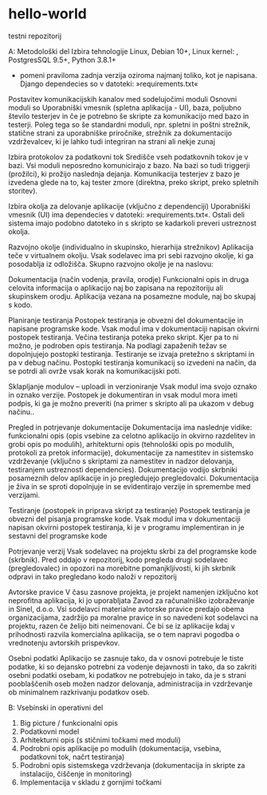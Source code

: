 # hello-world
testni repozitorij

A: Metodološki del
Izbira tehnologije
Linux, Debian 10+, Linux kernel: , PostgresSQL 9.5+, Python 3.8.1+
+ pomeni praviloma zadnja verzija oziroma najmanj toliko, kot je napisana.
Django dependecies so v datoteki: »requirements.txt«

Postavitev komunikacijskih kanalov med sodelujočimi moduli
Osnovni moduli so Uporabniški vmesnik (spletna aplikacija - UI), baza, poljubno število testerjev in če je potrebno še skripte za komunikacijo med bazo in testerji.
Poleg tega so še standardni moduli, npr. spletni in poštni strežnik, statične strani  za uporabniške priročnike, strežnik za dokumentacijo vzdrževalcev, ki je lahko tudi integriran na strani ali nekje zunaj

Izbira protokolov za podatkovni tok
Središče vseh podatkovnih tokov je v bazi. Vsi moduli neposredno komunicirajo z bazo. Na bazi so tudi triggerji (prožilci), ki prožijo naslednja dejanja. Komunikacija testerjev z bazo je izvedena glede na to, kaj tester zmore (direktna, preko skript, preko spletnih storitev).

Izbira okolja za delovanje aplikacije (vključno z dependenciji)
Uporabniški vmesnik (UI) ima dependecies v datoteki: »requirements.txt«. Ostali deli sistema imajo podobno datoteko in s skripto se kadarkoli preveri ustreznost okolja.

Razvojno okolje (individualno in skupinsko, hierarhija strežnikov)
Aplikacija teče v virtualnem okolju. Vsak sodelavec ima pri sebi razvojno okolje, ki ga posodablja iz odložišča. Skupno razvojno okolje je na naslovu:

Dokumentacija (način vodenja, pravila, orodje)
Funkcionalni opis in druga celovita informacija o aplikacijo naj bo zapisana na repozitoriju ali skupinskem orodju. Aplikacija vezana na posamezne module, naj bo skupaj s kodo.

Planiranje testiranja
Postopek testiranja je obvezni del dokumentacije in napisane programske kode. Vsak modul ima v dokumentaciji napisan okvirni postopek testiranja. Večina testiranja poteka preko skript. Kjer pa to ni možno, je podroben opis testiranja. Na podlagi zapaženih težav se dopolnjujejo postopki testiranja. Testiranje se izvaja pretežno s skriptami in pa v debug načinu. Postopki testiranja komunikacij so izvedeni na način, da se potrdi ali ovrže vsak korak na komunikacijski poti.

Sklapljanje modulov – uploadi in verzioniranje
Vsak modul ima svojo oznako in oznako verzije. Postopek je dokumentiran in vsak modul mora imeti podpis, ki ga je možno preveriti (na primer s skripto ali pa ukazom v debug načinu..

Pregled in potrjevanje dokumentacije
Dokumentacija ima naslednje vidike: funkcionalni opis (opis vsebine za celotno aplikacijo in okvirno razdelitev in grobi opis po modulih), arhitekturni opis (tehnološki opis po modulih, protokoli za pretok informacije), dokumentacije za namestitev in sistemsko vzdrževanje (vključno s skriptami za namestitev in nadzor delovanja, testiranjem ustreznosti dependencies). Dokumentacijo vodijo skrbniki posameznih delov aplikacije in jo pregledujejo pregledovalci. Dokumentacija je živa in se sproti dopolnjuje in se evidentirajo verzije in spremembe med verzijami.

Testiranje (postopek in priprava skript za testiranje)
Postopek testiranja je obvezni del pisanja programske kode. Vsak modul ima v dokumentaciji napisan okvirni postopek testiranja, ki je v programu implementiran in je sestavni del programske kode

Potrjevanje verzij
Vsak sodelavec na projektu skrbi za del programske kode (skrbnik). Pred oddajo v repozitorij, kodo pregleda drugi sodelavec (pregledovalec) in opozori na morebitne pomanjkljivosti, ki jih skrbnik odpravi in tako pregledano kodo naloži v repozitorij

Avtorske pravice
V času zasnove projekta, je projekt namenjen izključno kot neprofitna aplikacija, ki jo uporabljata Zavod za računalniško izobraževanje in Sinel, d.o.o. Vsi sodelavci materialne avtorske pravice predajo obema organizacijama, zadržijo pa moralne pravice in so navedeni kot sodelavci na projektu, razen če želijo biti neimenovani.
Če bi se iz aplikacije kdaj v prihodnosti razvila komercialna aplikacija, se o tem napravi pogodba o vrednotenju avtorskih prispevkov.

Osebni podatki
Aplikacijo se zasnuje tako, da v osnovi potrebuje le tiste podatke, ki so dejansko potrebni za vodenje dejavnosti in tako, da so zakriti osebni podatki osebam, ki podatkov ne potrebujejo in tako, da je s strani pooblaščenih oseb možen nadzor delovanja, administracija in vzdrževanje ob minimalnem razkrivanju podatkov oseb.

B: Vsebinski in operativni del
1.	Big picture / funkcionalni opis
2.	Podatkovni model
3.	Arhitekturni opis (s stičnimi točkami med moduli)
4.	Podrobni opis aplikacije po modulih (dokumentacija, vsebina, podatkovni tok, načrt testiranja)
5.	Podrobni opis sistemskega vzdrževanja (dokumentacija in skripte za instalacijo, čiščenje in monitoring)
6.	Implementacija v skladu z gornjimi točkami


